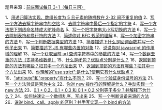 题目来源：[前端面试每日 3+1（每日三问）](https://github.com/haizlin/fe-interview)

1、[用递归算法实现，数组长度为 5 且元素的随机数在 2-32 间不重复的值](https://github.com/zivenday/learning/issues/3)
2、[写一个方法去掉字符串中的空格](https://github.com/zivenday/learning/issues/6)
3、[去除字符串中最后一个指定的字符](https://github.com/zivenday/learning/issues/9)
4、[写一个方法把下划线命名转成大驼峰命名](https://github.com/zivenday/learning/issues/14)
5、[写一个把字符串大小写切换的方法](https://github.com/zivenday/learning/issues/15)
6、[写一个去除制表符和换行符的方法](https://github.com/zivenday/learning/issues/18)
7、[简述你对 BFC 规范的理解](https://github.com/zivenday/learning/issues/21)
8、[写一个加密字符串的方法](https://github.com/zivenday/learning/issues/24)
9、[写一个判断数据类型的方法](https://github.com/zivenday/learning/issues/27)
10、[简要描述下什么是回调函数并写一个例子出来](https://github.com/zivenday/learning/issues/30)
11、[简要描述下 JS 有哪些内置的对象](https://github.com/zivenday/learning/issues/33)
12、[说说你对 javascript 的作用域的理解](https://github.com/zivenday/learning/issues/36)
13、[写一个获取当前 url 查询字符串中的参数的方法](https://github.com/zivenday/learning/issues/40)
14、[写一个数组去重的方法（支持多维数组）](https://github.com/zivenday/learning/issues/44)
15、[什么是闭包？优缺点分别是什么？](https://github.com/zivenday/learning/issues/48)
16、[返回到顶部的方法有哪些？把其中一个方法出来](https://github.com/zivenday/learning/issues/52)
17、[返回到顶部的方法有哪些？把其中一个方法出来](https://github.com/zivenday/learning/issues/57)
18、[你理解的"use strict";是什么?使用它有什么优缺点？](https://github.com/zivenday/learning/issues/61)
19、["attribute"和"property"有什么不同？](https://github.com/zivenday/learning/issues/65)
20、[写一个验证身份证号的方法](https://github.com/zivenday/learning/issues/69)
21、[写一个方法验证是否为中文 ](https://github.com/zivenday/learning/issues/73)
22、[你对 new 操作符的理解是什么？手动实现一个 new 方法 ](https://github.com/zivenday/learning/issues/77)
23、[0.1 + 0.2、0.1 + 0.3 和 0.1 \* 0.2 分别等于多少？并解释下为什么？ ](https://github.com/zivenday/learning/issues/81)
24、[如何快速让一个数组乱序，写出来](https://github.com/zivenday/learning/issues/85)
25、[写一个判断设备来源的方法](https://github.com/zivenday/learning/issues/89)
26、[说说 bind、call、apply 的区别？并手写实现一个 bind 的方法](https://github.com/zivenday/learning/issues/93)
